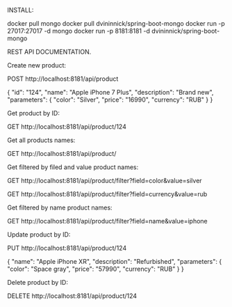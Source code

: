 INSTALL:

docker pull mongo
docker pull dvininnick/spring-boot-mongo
docker run -p 27017:27017 -d mongo
docker run -p 8181:8181 -d dvininnick/spring-boot-mongo


REST API DOCUMENTATION.

Create new product:

POST http://localhost:8181/api/product

{
	"id": "124",
	"name": "Apple iPhone 7 Plus",
	"description": "Brand new",
	"parameters": 
	{
		"color": "Silver",
		"price": "16990",
		"currency": "RUB"
	}
}

Get product by ID:

GET	http://localhost:8181/api/product/124


Get all products names:

GET http://localhost:8181/api/product/


Get filtered by filed and value product names:

GET http://localhost:8181/api/product/filter?field=color&value=silver

GET http://localhost:8181/api/product/filter?field=currency&value=rub


Get filtered by name product names:

GET http://localhost:8181/api/product/filter?field=name&value=iphone


Update product by ID:

PUT http://localhost:8181/api/product/124

{
	"name": "Apple iPhone XR",
	"description": "Refurbished",
	"parameters": 
	{
		"color": "Space gray",
		"price": "57990",
		"currency": "RUB"
	}
}


Delete product by ID:

DELETE http://localhost:8181/api/product/124
